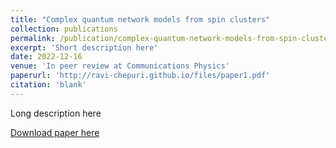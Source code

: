 ```yaml
---
title: "Complex quantum network models from spin clusters"
collection: publications
permalink: /publication/complex-quantum-network-models-from-spin-clusters
excerpt: 'Short description here'
date: 2022-12-16
venue: 'In peer review at Communications Physics'
paperurl: 'http://ravi-chepuri.github.io/files/paper1.pdf'
citation: 'blank'
---
```


Long description here

[Download paper here](http://ravi-chepuri.github.io/files/paper1.pdf)
